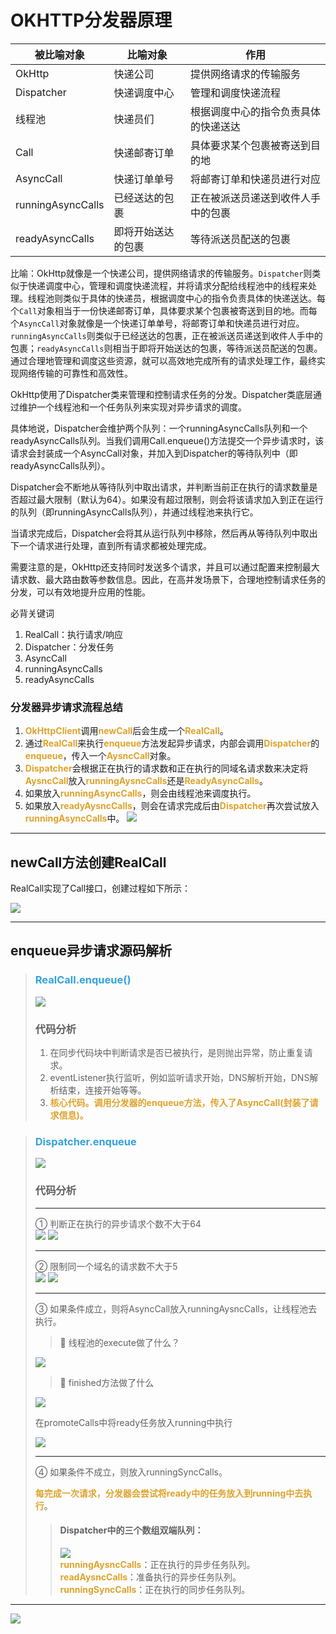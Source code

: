 # OKHTTP分发器原理

| 被比喻对象 | 比喻对象 | 作用 |
| --- | --- | --- |
| OkHttp | 快递公司 | 提供网络请求的传输服务 |
| Dispatcher | 快递调度中心 | 管理和调度快递流程 |
| 线程池 | 快递员们 | 根据调度中心的指令负责具体的快递送达 |
| Call | 快递邮寄订单 | 具体要求某个包裹被寄送到目的地 |
| AsyncCall | 快递订单单号 | 将邮寄订单和快递员进行对应 |
| runningAsyncCalls | 已经送达的包裹 | 正在被派送员递送到收件人手中的包裹 |
| readyAsyncCalls | 即将开始送达的包裹 | 等待派送员配送的包裹 |

比喻：OkHttp就像是一个快递公司，提供网络请求的传输服务。`Dispatcher`则类似于快递调度中心，管理和调度快递流程，并将请求分配给线程池中的线程来处理。线程池则类似于具体的快递员，根据调度中心的指令负责具体的快递送达。每个`Call`对象相当于一份快递邮寄订单，具体要求某个包裹被寄送到目的地。而每个`AsyncCall`对象就像是一个快递订单单号，将邮寄订单和快递员进行对应。`runningAsyncCalls`则类似于已经送达的包裹，正在被派送员递送到收件人手中的包裹；`readyAsyncCalls`则相当于即将开始送达的包裹，等待派送员配送的包裹。通过合理地管理和调度这些资源，就可以高效地完成所有的请求处理工作，最终实现网络传输的可靠性和高效性。

OkHttp使用了Dispatcher类来管理和控制请求任务的分发。Dispatcher类底层通过维护一个线程池和一个任务队列来实现对异步请求的调度。

具体地说，Dispatcher会维护两个队列：一个runningAsyncCalls队列和一个readyAsyncCalls队列。当我们调用Call.enqueue()方法提交一个异步请求时，该请求会封装成一个AsyncCall对象，并加入到Dispatcher的等待队列中（即readyAsyncCalls队列）。

Dispatcher会不断地从等待队列中取出请求，并判断当前正在执行的请求数量是否超过最大限制（默认为64）。如果没有超过限制，则会将该请求加入到正在运行的队列（即runningAsyncCalls队列），并通过线程池来执行它。

当请求完成后，Dispatcher会将其从运行队列中移除，然后再从等待队列中取出下一个请求进行处理，直到所有请求都被处理完成。

需要注意的是，OkHttp还支持同时发送多个请求，并且可以通过配置来控制最大请求数、最大路由数等参数信息。因此，在高并发场景下，合理地控制请求任务的分发，可以有效地提升应用的性能。


必背关键词
1. RealCall：执行请求/响应
2. Dispatcher：分发任务
3. AsyncCall
4. runningAsyncCalls
5. readyAsyncCalls

### 分发器异步请求流程总结
1. <font color=#dea32c>**OkHttpClient**</font>调用<font color=#dea32c>**newCall**</font>后会生成一个<font color=#dea32c>**RealCall**</font>。
2. 通过<font color=#dea32c>**RealCall**</font>来执行<font color=#dea32c>**enqueue**</font>方法发起异步请求，内部会调用<font color=#dea32c>**Dispatcher**</font>的<font color=#dea32c>**enqueue**</font>，传入一个<font color=#dea32c>**AysncCall**</font>对象。
3. <font color=#dea32c>**Dispatcher**</font>会根据正在执行的请求数和正在执行的同域名请求数来决定将<font color=#dea32c>**AysncCall**</font>放入<font color=#dea32c>**runningAysncCalls**</font>还是<font color=#dea32c>**ReadyAsyncCalls**</font>。
4. 如果放入<font color=#dea32c>**runningAsyncCalls**</font>，则会由线程池来调度执行。
5. 如果放入<font color=#dea32c>**readyAysncCalls**</font>，则会在请求完成后由<font color=#dea32c>**Dispatcher**</font>再次尝试放入<font color=#dea32c>**runningAsyncCalls**</font>中。
   ![](img/582d4069.png)

***

## newCall方法创建RealCall
RealCall实现了Call接口，创建过程如下所示：

![](img/ee323967.png)

***

## enqueue异步请求源码解析
> ### <font color=#33a3dc>**RealCall.enqueue()**</font>
> ![](img/81be13c1.png)
> ### 代码分析
> 1. 在同步代码块中判断请求是否已被执行，是则抛出异常，防止重复请求。
> 2. eventListener执行监听，例如监听请求开始，DNS解析开始，DNS解析结束，连接开始等等。
> 3. <font color=#dea32c>**核心代码。调用分发器的enqueue方法，传入了AsyncCall(封装了请求信息)。**</font>

> ### <font color=#33a3dc>**Dispatcher.enqueue**</font>
>
>![](img/034f33b6.png)
> 
> ### 代码分析
> ***
> ① 判断正在执行的异步请求个数不大于64  
> ![](img/5741a321.png)
> ![](img/8d874f96.png)
> ***
> ② 限制同一个域名的请求数不大于5  
> ![](img/e2248cd9.png)
> ![](img/b8784e8e.png)
> ***
> ③ 如果条件成立，则将AsyncCall放入runningAysncCalls，让线程池去执行。 
> 
> >🤔 线程池的execute做了什么？
> 
> ![](img/5865c09d.png)
> 
> >🤔 finished方法做了什么
> 
> ![](img/f20c8977.png)
> 
> 在promoteCalls中将ready任务放入running中执行
> 
> ![](img/bc4e580b.png)
> 
> ***
> ④ 如果条件不成立，则放入runningSyncCalls。
> 
> <font color=#dea32c>**每完成一次请求，分发器会尝试将ready中的任务放入到running中去执行**</font>。
> 
> > #### Dispatcher中的三个数组双端队列：  
> >![](img/38c6074d.png)  
> <font color=#dea32c>**runningAysncCalls**</font>：正在执行的异步任务队列。  
> <font color=#dea32c>**readAysncCalls**</font>：准备执行的异步任务队列。  
> <font color=#dea32c>**runningSyncCalls**</font>：正在执行的同步任务队列。
> 
> 
> 

***

![](img/a2e27900.png)